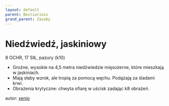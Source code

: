 ```yaml
---
layout: default
parent: Bestiariusz
grand_parent: Zasoby
---
```


# Niedźwiedź, jaskiniowy

8 OCHR, 17 SIŁ, pazury (k10)

- Groźne, wysokie na 4,5 metra niedźwiedzie mięsożerne, które mieszkają w jaskiniach.  
- Mają słaby wzrok, ale tropią za pomocą węchu. Podążają za śladami krwi.  
- Obrażenia krytyczne: chwyta ofiarę w uścisk zadając k8 obrażeń.  

autor: [xenio](https://xenioinabottle.blogspot.com)
